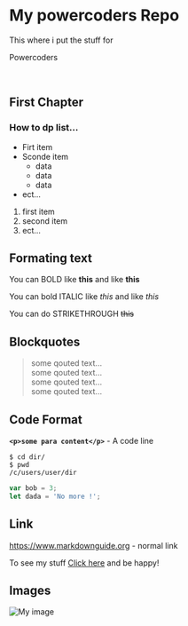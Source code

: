 # My  powercoders Repo
This where i put the stuff for 

Powercoders

<br>

## First Chapter
### How to dp list...
* Firt item 
* Sconde item 
  * data
  * data
  * data
* ect...
1. first item 
2. second item 
3. ect...

## Formating text 
You can BOLD like **this** and like __this__

You can bold ITALIC  like *this* and like _this_

You can do STRIKETHROUGH ~~this~~

## Blockquotes
> some qouted text...<br>
> some qouted text...<br>
> some qouted text...<br>
> some qouted text...

## Code Format
**`<p>some para content</p>`** - A code line

``` shell
$ cd dir/
$ pwd 
/c/users/user/dir
```

``` js
var bob = 3;
let dada = 'No more !';
```
## Link
https://www.markdownguide.org - normal link 

To see my stuff [Click here](https://www.markdownguide.org) and be happy!

## Images
![My image](https://upload.wikimedia.org/wikipedia/en/thumb/9/9f/Black_Panther_OS_Vol_1_2.png/250px-Black_Panther_OS_Vol_1_2.png)

